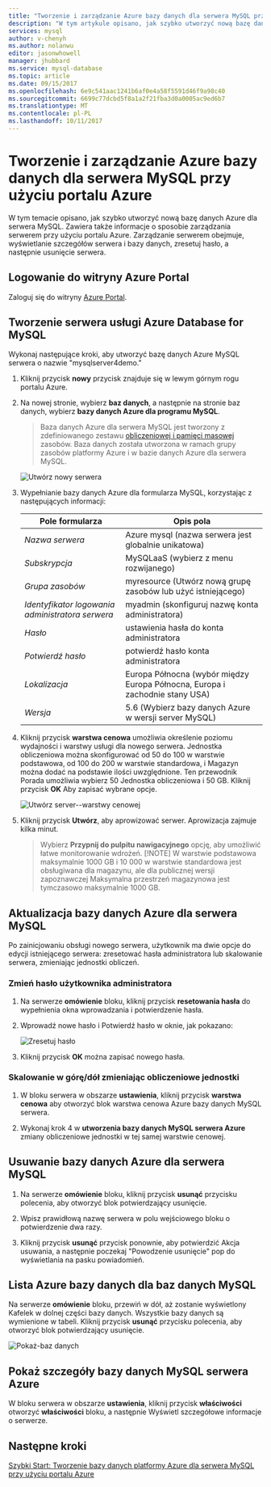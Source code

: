 ```yaml
---
title: "Tworzenie i zarządzanie Azure bazy danych dla serwera MySQL przy użyciu portalu Azure | Dokumentacja firmy Microsoft"
description: "W tym artykule opisano, jak szybko utworzyć nową bazę danych Azure dla serwera MySQL i zarządzanie serwerem przy użyciu portalu Azure."
services: mysql
author: v-chenyh
ms.author: nolanwu
editor: jasonwhowell
manager: jhubbard
ms.service: mysql-database
ms.topic: article
ms.date: 09/15/2017
ms.openlocfilehash: 6e9c541aac1241b6af0e4a58f5591d46f9a98c40
ms.sourcegitcommit: 6699c77dcbd5f8a1a2f21fba3d0a0005ac9ed6b7
ms.translationtype: MT
ms.contentlocale: pl-PL
ms.lasthandoff: 10/11/2017
---
```

# <a name="create-and-manage-azure-database-for-mysql-server-using-azure-portal"></a>Tworzenie i zarządzanie Azure bazy danych dla serwera MySQL przy użyciu portalu Azure
W tym temacie opisano, jak szybko utworzyć nową bazę danych Azure dla serwera MySQL. Zawiera także informacje o sposobie zarządzania serwerem przy użyciu portalu Azure. Zarządzanie serwerem obejmuje, wyświetlanie szczegółów serwera i bazy danych, zresetuj hasło, a następnie usunięcie serwera.

## <a name="log-in-to-the-azure-portal"></a>Logowanie do witryny Azure Portal
Zaloguj się do witryny [Azure Portal](https://portal.azure.com).

## <a name="create-an-azure-database-for-mysql-server"></a>Tworzenie serwera usługi Azure Database for MySQL
Wykonaj następujące kroki, aby utworzyć bazę danych Azure MySQL serwera o nazwie "mysqlserver4demo."

1. Kliknij przycisk **nowy** przycisk znajduje się w lewym górnym rogu portalu Azure.

2. Na nowej stronie, wybierz **baz danych**, a następnie na stronie baz danych, wybierz **bazy danych Azure dla programu MySQL**.

    > Baza danych Azure dla serwera MySQL jest tworzony z zdefiniowanego zestawu [obliczeniowej i pamięci masowej](./concepts-compute-unit-and-storage.md) zasobów. Baza danych została utworzona w ramach grupy zasobów platformy Azure i w bazie danych Azure dla serwera MySQL.

   ![Utwórz nowy serwera](./media/howto-create-manage-server-portal/create-new-server.png)

3. Wypełnianie bazy danych Azure dla formularza MySQL, korzystając z następujących informacji:

    | **Pole formularza** | **Opis pola** |
    |----------------|-----------------------|
    | *Nazwa serwera* | Azure mysql (nazwa serwera jest globalnie unikatowa) |
    | *Subskrypcja* | MySQLaaS (wybierz z menu rozwijanego) |
    | *Grupa zasobów* | myresource (Utwórz nową grupę zasobów lub użyć istniejącego) |
    | *Identyfikator logowania administratora serwera* | myadmin (skonfiguruj nazwę konta administratora) |
    | *Hasło* | ustawienia hasła do konta administratora |
    | *Potwierdź hasło* | potwierdź hasło konta administratora |
    | *Lokalizacja* | Europa Północna (wybór między Europa Północna, Europa i zachodnie stany USA) |
    | *Wersja* | 5.6 (Wybierz bazy danych Azure w wersji server MySQL) |

4. Kliknij przycisk **warstwa cenowa** umożliwia określenie poziomu wydajności i warstwy usługi dla nowego serwera. Jednostka obliczeniowa można skonfigurować od 50 do 100 w warstwie podstawowa, od 100 do 200 w warstwie standardowa, i Magazyn można dodać na podstawie ilości uwzględnione. Ten przewodnik Porada umożliwia wybierz 50 Jednostka obliczeniowa i 50 GB. Kliknij przycisk **OK** Aby zapisać wybrane opcje.

   ![Utwórz server--warstwy cenowej](./media/howto-create-manage-server-portal/create-server-pricing-tier.png)

5. Kliknij przycisk **Utwórz**, aby aprowizować serwer. Aprowizacja zajmuje kilka minut.

    > Wybierz **Przypnij do pulpitu nawigacyjnego** opcję, aby umożliwić łatwe monitorowanie wdrożeń.
    > [!NOTE]
    > W warstwie podstawowa maksymalnie 1000 GB i 10 000 w warstwie standardowa jest obsługiwana dla magazynu, ale dla publicznej wersji zapoznawczej Maksymalna przestrzeń magazynowa jest tymczasowo maksymalnie 1000 GB.</Include>

## <a name="update-an-azure-database-for-mysql-server"></a>Aktualizacja bazy danych Azure dla serwera MySQL
Po zainicjowaniu obsługi nowego serwera, użytkownik ma dwie opcje do edycji istniejącego serwera: zresetować hasła administratora lub skalowanie serwera, zmieniając jednostki obliczeń.

### <a name="change-the-administrator-user-password"></a>Zmień hasło użytkownika administratora
1. Na serwerze **omówienie** bloku, kliknij przycisk **resetowania hasła** do wypełnienia okna wprowadzania i potwierdzenie hasła.

2. Wprowadź nowe hasło i Potwierdź hasło w oknie, jak pokazano:

   ![Zresetuj hasło](./media/howto-create-manage-server-portal/reset-password.png)

3. Kliknij przycisk **OK** można zapisać nowego hasła.

### <a name="scale-updown-by-changing-compute-units"></a>Skalowanie w górę/dół zmieniając obliczeniowe jednostki

1. W bloku serwera w obszarze **ustawienia**, kliknij przycisk **warstwa cenowa** aby otworzyć blok warstwa cenowa Azure bazy danych MySQL serwera.

2. Wykonaj krok 4 w **utworzenia bazy danych MySQL serwera Azure** zmiany obliczeniowe jednostki w tej samej warstwie cenowej.

## <a name="delete-an-azure-database-for-mysql-server"></a>Usuwanie bazy danych Azure dla serwera MySQL

1. Na serwerze **omówienie** bloku, kliknij przycisk **usunąć** przycisku polecenia, aby otworzyć blok potwierdzający usunięcie.

2. Wpisz prawidłową nazwę serwera w polu wejściowego bloku o potwierdzenie dwa razy.

3. Kliknij przycisk **usunąć** przycisk ponownie, aby potwierdzić Akcja usuwania, a następnie poczekaj "Powodzenie usunięcie" pop do wyświetlania na pasku powiadomień.

## <a name="list-the-azure-database-for-mysql-databases"></a>Lista Azure bazy danych dla baz danych MySQL
Na serwerze **omówienie** bloku, przewiń w dół, aż zostanie wyświetlony Kafelek w dolnej części bazy danych. Wszystkie bazy danych są wymienione w tabeli. Kliknij przycisk **usunąć** przycisku polecenia, aby otworzyć blok potwierdzający usunięcie.

   ![Pokaż-baz danych](./media/howto-create-manage-server-portal/show-databases.png)

## <a name="show-details-of-an-azure-database-for-mysql-server"></a>Pokaż szczegóły bazy danych MySQL serwera Azure
W bloku serwera w obszarze **ustawienia**, kliknij przycisk **właściwości** otworzyć **właściwości** bloku, a następnie Wyświetl szczegółowe informacje o serwerze.

## <a name="next-steps"></a>Następne kroki

[Szybki Start: Tworzenie bazy danych platformy Azure dla serwera MySQL przy użyciu portalu Azure](./quickstart-create-mysql-server-database-using-azure-portal.md)